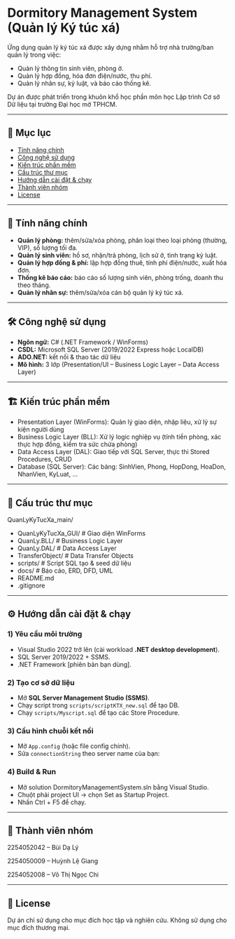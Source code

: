 # Dormitory Management System (Quản lý Ký túc xá)

Ứng dụng quản lý ký túc xá được xây dựng nhằm hỗ trợ nhà trường/ban quản lý trong việc:
- Quản lý thông tin sinh viên, phòng ở.
- Quản lý hợp đồng, hóa đơn điện/nước, thu phí.
- Quản lý nhân sự, kỷ luật, và báo cáo thống kê.

Dự án được phát triển trong khuôn khổ học phần môn học Lập trình Cơ sở Dữ liệu tại trường Đại học mở TPHCM.

---

## 📑 Mục lục
- [Tính năng chính](#-tính-năng-chính)
- [Công nghệ sử dụng](#-công-nghệ-sử-dụng)
- [Kiến trúc phần mềm](#-kiến-trúc-phần-mềm)
- [Cấu trúc thư mục](#-cấu-trúc-thư-mục)
- [Hướng dẫn cài đặt & chạy](#-hướng-dẫn-cài-đặt--chạy)
- [Thành viên nhóm](#-thành-viên-nhóm)
- [License](#-license)

---

## 🚀 Tính năng chính
- **Quản lý phòng:** thêm/sửa/xóa phòng, phân loại theo loại phòng (thường, VIP), số lượng tối đa.
- **Quản lý sinh viên:** hồ sơ, nhận/trả phòng, lịch sử ở, tình trạng kỷ luật.
- **Quản lý hợp đồng & phí:** lập hợp đồng thuê, tính phí điện/nước, xuất hóa đơn.
- **Thống kê báo cáo:** báo cáo số lượng sinh viên, phòng trống, doanh thu theo tháng.
- **Quản lý nhân sự:** thêm/sửa/xóa cán bộ quản lý ký túc xá.

---

## 🛠 Công nghệ sử dụng
- **Ngôn ngữ:** C# (.NET Framework / WinForms)
- **CSDL:** Microsoft SQL Server (2019/2022 Express hoặc LocalDB)
- **ADO.NET:** kết nối & thao tác dữ liệu
- **Mô hình:** 3 lớp (Presentation/UI – Business Logic Layer – Data Access Layer)

---

## 🏗 Kiến trúc phần mềm
- Presentation Layer (WinForms): Quản lý giao diện, nhập liệu, xử lý sự kiện người dùng
- Business Logic Layer (BLL): Xử lý logic nghiệp vụ (tính tiền phòng, xác thực hợp đồng, kiểm tra sức chứa phòng)
- Data Access Layer (DAL): Giao tiếp với SQL Server, thực thi Stored Procedures, CRUD
- Database (SQL Server): Các bảng: SinhVien, Phong, HopDong, HoaDon, NhanVien, KyLuat, ...

---

## 📂 Cấu trúc thư mục
QuanLyKyTucXa_main/
- QuanLyKyTucXa_GUI/ # Giao diện WinForms
- QuanLy.BLL/ # Business Logic Layer
- QuanLy.DAL/ # Data Access Layer
- TransferObject/ # Data Transfer Objects
- scripts/ # Script SQL tạo & seed dữ liệu
- docs/ # Báo cáo, ERD, DFD, UML
- README.md
- .gitignore

---

## ⚙️ Hướng dẫn cài đặt & chạy

### 1) Yêu cầu môi trường
- Visual Studio 2022 trở lên (cài workload **.NET desktop development**).
- SQL Server 2019/2022 + SSMS.
- .NET Framework [phiên bản bạn dùng].

### 2) Tạo cơ sở dữ liệu
- Mở **SQL Server Management Studio (SSMS)**.
- Chạy script trong `scripts/scriptKTX_new.sql` để tạo DB.
- Chạy `scripts/Myscript.sql` để tạo các Store Procedure.

### 3) Cấu hình chuỗi kết nối
- Mở `App.config` (hoặc file config chính).
- Sửa `connectionString` theo server name của bạn:
<connectionStrings>
  <add name="DormitoryDb"
       connectionString="Server=localhost\SQLEXPRESS;Database=DormitoryDB;Trusted_Connection=True;"
       providerName="System.Data.SqlClient" />
</connectionStrings>

### 4) Build & Run
- Mở solution DormitoryManagementSystem.sln bằng Visual Studio.
- Chuột phải project UI → chọn Set as Startup Project.
- Nhấn Ctrl + F5 để chạy.

---

## 👥 Thành viên nhóm
2254052042 – Bùi Dạ Lý

2254050009 – Huỳnh Lệ Giang

2254052008 – Võ Thị Ngọc Chi

---

## 📄 License
Dự án chỉ sử dụng cho mục đích học tập và nghiên cứu. Không sử dụng cho mục đích thương mại.


